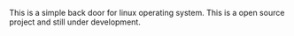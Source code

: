 This is a simple back door for linux operating system. This is a open source project and still under development. 
